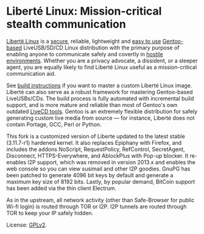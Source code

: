 # Liberté Linux: Mission-critical stealth communication

[Liberté Linux](http://dee.su/liberte) is a [secure](http://dee.su/liberte-security), reliable, lightweight and [easy to use](http://dee.su/liberte-documentation) [Gentoo-based](http://www.gentoo.org/) LiveUSB/SD/CD Linux distribution with the primary purpose of enabling anyone to communicate safely and covertly in [hostile environments](http://dee.su/liberte-motivation). Whether you are a privacy advocate, a dissident, or a sleeper agent, you are equally likely to find Liberté Linux useful as a mission-critical communication aid.

See [build instructions](http://dee.su/liberte-build) if you want to master a custom Liberté Linux image. Liberté can also serve as a robust framework for mastering Gentoo-based LiveUSBs/CDs. The build process is fully automated with incremental build support, and is more mature and reliable than most of Gentoo's own outdated [LiveCD tools](http://wolf31o2.org/projects/). Gentoo is an extremely flexible distribution for safely generating custom live media from source — for instance, Liberté does not contain Portage, GCC, Perl or Python.

This fork is a customized version of Liberte updated to the latest stable (3.11.7-r1) hardened kernel.  It also replaces Epiphany with Firefox, and includes the addons NoScript, RequestPolicy, RefControl, SecretAgent, Disconnect, HTTPS-Everywhere, and AblockPlus with Pop-up blocker.  It re-enables I2P support, which was removed in version 2013.x and enables the web console so you can view susimail and other I2P goodies. GnuPG has been patched to generate 4096 bit keys by default and generate a maximum key size of 8192 bits.  Lastly, by popular demand, BitCoin support has been added via the thin client Electrum.

As in the upstream, all network activity (other than Safe-Browser for public Wi-fi login) is routed through TOR or I2P. I2P tunnels are routed through TOR to keep your IP safely hidden.


License: [GPLv2](http://www.gnu.org/licenses/gpl-2.0.html).
